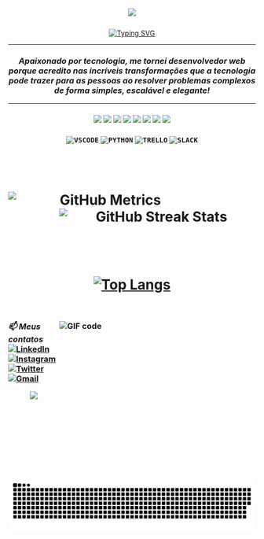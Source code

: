 
<!-- GIF MARIO -->
<h1 align="center">
  <a>
    <img src="https://user-images.githubusercontent.com/78452566/140799812-a9c3a701-3b74-47fb-be11-c2363d68cd31.gif">
  </a>
</h1>

<!-- TITLE --> 
<p align="center">
  <a href="https://git.io/typing-svg"><img src="https://readme-typing-svg.herokuapp.com?font=Fira+Code&pause=1000&width=435&lines=Ol%C3%A1%2C+bem-vindo+eu+sou+Luis+Guilherme"     alt="Typing SVG" /></a>
</p>

<hr>

<!-- ABOUT ME -->
<!-- 💬 About me: -->
<h3 align="center">
  <i>Apaixonado por tecnologia, me tornei desenvolvedor web porque acredito nas incríveis transformações que a tecnologia pode trazer para as pessoas ao resolver problemas complexos de forma simples, escalável e elegante!</i>
</h3>

<hr>


<!-- ABILITIES -->
<!-- 🌱 I’m currently learning: -->
<h3 align="center"> 
     <code><img src="https://img.shields.io/badge/-HTML5-informational?style=flat&logo=HTML5&logoColor=white&color=important"></code>
     <code><img src="https://img.shields.io/badge/-CSS3-informational?style=flat&logo=CSS3&logoColor=white&color=blue"></code>
     <code><img src="https://img.shields.io/badge/-JavaScript-informational?style=flat&logo=JavaScript&logoColor=white&color=yellow"></code>
     <code><img src="https://img.shields.io/badge/-React.js-informational?style=flat&logo=React&logoColor=white&color=informational"></code>    
     <code><img src="https://img.shields.io/badge/-MUI-informational?style=flat&logo=Material-UI&logoColor=white&color=blue"></code>
     <code><img src="https://img.shields.io/badge/-Git-informational?style=flat&logo=Git&logoColor=white&color=orange"></code>  
     <code><img src="https://img.shields.io/badge/-GitHub-181717?style=flat-square&logo=github"></code>
     <code><img src="https://img.shields.io/badge/-GitLab-FCA121?style=flat-square&logo=gitlab"></code>
  <br><br>
     <code><img aligin='center' alt='VSCODE' height='30' width='40' src="https://cdn.jsdelivr.net/gh/devicons/devicon/icons/vscode/vscode-original.svg" /></code>
  <code><img aligin='center' alt='PYTHON' height='30' width='40' src="https://cdn.jsdelivr.net/gh/devicons/devicon/icons/python/python-original.svg" /></code>
     <code><img aligin='center' alt='TRELLO' height='30' width='40'  src="https://cdn.jsdelivr.net/gh/devicons/devicon/icons/trello/trello-plain.svg" /></code>
     <code><img aligin='center' alt='SLACK' height='30' width='40' src="https://cdn.jsdelivr.net/gh/devicons/devicon/icons/slack/slack-original.svg" /></code>  
</h3>


  
<!--  STATS  -->
<h1 align="center"></h1>
<br>
<h1 align=center>
  <div align=center>
    <a href="https://github.com/MnLouisGui/github-readme-stats">
      <img alt="GitHub Metrics" align="left" width=400 src="https://github-readme-streak-stats.herokuapp.com/?user=MnLouisGui&theme=tokyonight&border=61dafb&hide_border=true"/>
    </a>
    <a href="https://github.com/MnLouisGui/github-readme-stats">
      <img alt="GitHub Streak Stats" align="right" width=400 src="https://github-readme-stats.vercel.app/api?username=MnLouisGui&show_icons=true&theme=tokyonight&border_color=61dafb&hide_border=true"/>
    </a>
  </div>
  <br><br><br><br><br>
  <div align=center>
    <a href="https://github.com/MnLouisGui/github-readme-stats">
      <img alt="Top Langs" align="center" width=390 src="https://github-readme-stats.vercel.app/api/top-langs/?username=MnLouisGui&hide=TeX&layout=compact&theme=tokyonight&border_color=61dafb&hide_border=true" />
    </a>
  </div>
  <br>
<!--   <img alt="GitHub Contribution Graph" src="https://activity-graph.herokuapp.com/graph?username=ArgLD&theme=react-dark&bg_color=20232a&hide_border=true" width="100%"/> -->
</h1> 

<!-- ![Top Langs](https://github-readme-stats.vercel.app/api/top-langs/?username=ArgLD&hide=TeX&layout=compact&theme=tokyonight) -->

<!-- ![GitHub stats](https://github-readme-stats.vercel.app/api?username=ArgLD&theme=tokyonight&show_icons=true&count_private=true)   -->

<!-- ![GitHub metrics](https://metrics.lecoq.io/ArgLD)   -->

<!-- ![GitHub streak stats](https://github-readme-streak-stats.herokuapp.com/?user=ArgLD)   -->

  <h3>
  <img align="right" alt="GIF code" src="https://github.com/abhisheknaiidu/abhisheknaiidu/blob/master/code.gif?raw=true" width="400" height="320" />
</h3>
  
<h3 align="left">
  <i>📫 Meus contatos</i><br>
  <a href="https://www.linkedin.com/in/LuisGui" target="_blank"><img src="https://img.shields.io/badge/Luismeiadois-%230077B5.svg?&style=flat-square&logo=linkedin&logoColor=white" alt="LinkedIn"></a>
  <a href="https://www.instagram.com/Luismeiadois/" target="_blank"><img src="https://img.shields.io/badge/@Luismeiadois-%23E4405F.svg?&style=flat-square&logo=instagram&logoColor=white" alt="Instagram"></a>
  <a href="https://twitter.com/Luismeiadois" target="_blank"><img src="https://img.shields.io/badge/@Luismeiadois-%231DA1F2.svg?&style=flat-square&logo=twitter&logoColor=white" alt="Twitter"></a>
 <a href="mailto:luisguilhermesilvacosta58@gmail.com" target="_blanck"><img src="https://img.shields.io/badge/-Luismeiadois@gmail.com-c14438?style=flat-square&logo=Gmail&logoColor=white&link=mailto:argleydsondev@gmail.com" alt="Gmail"></a>
 </h3>
 <div align="center">
  <img src="https://profile-counter.glitch.me/MnLouisGui/count.svg?"  />
</div>

![github contribution grid snake animation](https://raw.githubusercontent.com/ArgLD/ArgLD/output/github-contribution-grid-snake.svg)
